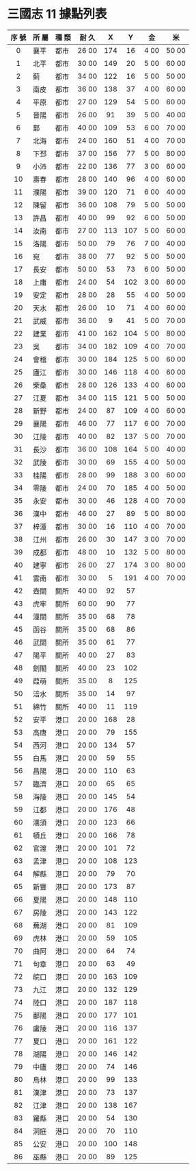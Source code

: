 # 三國志 11 據點列表

|序 號|所 屬|種 類|耐 久|X|Y|金|米|
|:-:|-|-|-|:-:|:-:|-|-|
| 0|襄平|都市|26 00|174| 16|4 00|50 00|
| 1|北平|都市|30 00|149| 20|5 00|60 00|
| 2|薊　|都市|34 00|122| 16|5 00|50 00|
| 3|南皮|都市|36 00|138| 37|4 00|60 00|
| 4|平原|都市|27 00|129| 54|5 00|60 00|
| 5|晉陽|都市|26 00| 91| 39|5 00|40 00|
| 6|鄴　|都市|40 00|109| 53|6 00|70 00|
| 7|北海|都市|24 00|160| 51|4 00|70 00|
| 8|下邳|都市|37 00|156| 77|5 00|80 00|
| 9|小沛|都市|22 00|136| 77|3 00|60 00|
|10|壽春|都市|28 00|140| 96|4 00|60 00|
|11|濮陽|都市|39 00|120| 71|6 00|40 00|
|12|陳留|都市|36 00|108| 79|5 00|50 00|
|13|許昌|都市|40 00| 99| 92|6 00|50 00|
|14|汝南|都市|27 00|113|107|5 00|60 00|
|15|洛陽|都市|50 00| 79| 76|7 00|40 00|
|16|宛　|都市|38 00| 77| 92|5 00|50 00|
|17|長安|都市|50 00| 53| 73|6 00|50 00|
|18|上庸|都市|24 00| 54|102|3 00|60 00|
|19|安定|都市|28 00| 28| 55|4 00|50 00|
|20|天水|都市|26 00| 10| 71|4 00|60 00|
|21|武威|都市|36 00|  9| 41|5 00|70 00|
|22|建業|都市|41 00|162|104|5 00|80 00|
|23|吳　|都市|34 00|182|109|4 00|70 00|
|24|會稽|都市|30 00|184|125|5 00|60 00|
|25|廬江|都市|30 00|146|118|4 00|60 00|
|26|柴桑|都市|28 00|126|133|4 00|60 00|
|27|江夏|都市|34 00|115|121|5 00|50 00|
|28|新野|都市|24 00| 87|109|4 00|60 00|
|29|襄陽|都市|46 00| 77|117|6 00|70 00|
|30|江陵|都市|40 00| 82|137|5 00|70 00|
|31|長沙|都市|36 00|108|164|5 00|40 00|
|32|武陵|都市|30 00| 69|155|4 00|50 00|
|33|桂陽|都市|28 00| 99|188|3 00|60 00|
|34|零陵|都市|24 00| 70|185|4 00|50 00|
|35|永安|都市|30 00| 46|128|4 00|70 00|
|36|漢中|都市|46 00| 27| 89|5 00|80 00|
|37|梓潼|都市|30 00| 16|110|4 00|70 00|
|38|江州|都市|26 00| 30|147|3 00|70 00|
|39|成都|都市|48 00| 10|132|5 00|80 00|
|40|建寧|都市|26 00| 27|174|3 00|80 00|
|41|雲南|都市|30 00|  5|191|4 00|70 00|
|42|壺關|關所|40 00| 92| 57|
|43|虎牢|關所|60 00| 90| 77|
|44|潼關|關所|35 00| 68| 78|
|45|函谷|關所|35 00| 68| 86|
|46|武關|關所|35 00| 61| 77|
|47|陽平|關所|40 00| 27| 83|
|48|劍閣|關所|40 00| 23|102|
|49|葭萌|關所|35 00|  8|125|
|50|涪水|關所|35 00| 14| 97|
|51|綿竹|關所|40 00| 11|119|
|52|安平|港口|20 00|168| 28|
|53|高唐|港口|20 00| 79|155|
|54|西河|港口|20 00|134| 57|
|55|白馬|港口|20 00| 59| 55|
|56|昌陽|港口|20 00|110| 63|
|57|臨濟|港口|20 00| 65| 65|
|58|海陵|港口|20 00|145| 54|
|59|江都|港口|20 00|176| 48|
|60|濡須|港口|20 00|123| 66|
|61|頓丘|港口|20 00|166| 78|
|62|官渡|港口|20 00|101| 72|
|63|孟津|港口|20 00|108|123|
|64|解縣|港口|20 00| 79| 70|
|65|新豐|港口|20 00|173| 87|
|66|夏陽|港口|20 00|148|110|
|67|房陵|港口|20 00|143|122|
|68|蕪湖|港口|20 00| 81|109|
|69|虎林|港口|20 00| 59|105|
|70|曲阿|港口|20 00| 64| 74|
|71|句章|港口|20 00| 63| 49|
|72|皖口|港口|20 00|163|109|
|73|九江|港口|20 00|132|129|
|74|陸口|港口|20 00|187|118|
|75|鄱陽|港口|20 00|177|101|
|76|盧陵|港口|20 00|116|137|
|77|夏口|港口|20 00|161|122|
|78|湖陽|港口|20 00|146|142|
|79|中廬|港口|20 00| 74|146|
|80|烏林|港口|20 00| 99|133|
|81|漢津|港口|20 00| 73|137|
|82|江津|港口|20 00|138|167|
|83|羅縣|港口|20 00| 54|130|
|84|洞庭|港口|20 00| 70|110|
|85|公安|港口|20 00|100|148|
|86|巫縣|港口|20 00| 89|125|
